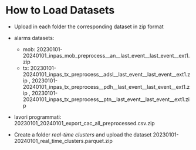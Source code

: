 # How to Load Datasets

- Upload in each folder the corresponding dataset in zip format

- alarms datasets:
  - mob: 20230101-20240101_inpas_mob_preprocess__an__last_event__last_event__ext1.zip
  - tx: 20230101-20240101_inpas_tx_preprocess__adsl__last_event__last_event__ext1.zip , 20230101-20240101_inpas_tx_preprocess__pdh__last_event__last_event__ext1.zip , 20230101-20240101_inpas_tx_preprocess__ptn__last_event__last_event__ext1.zip

- lavori programmati: 20230101_20240101_export_cac_all_preprocessed.csv.zip

- Create a folder _real-time clusters_ and upload the dataset 20230101-20240101_real_time_clusters.parquet.zip